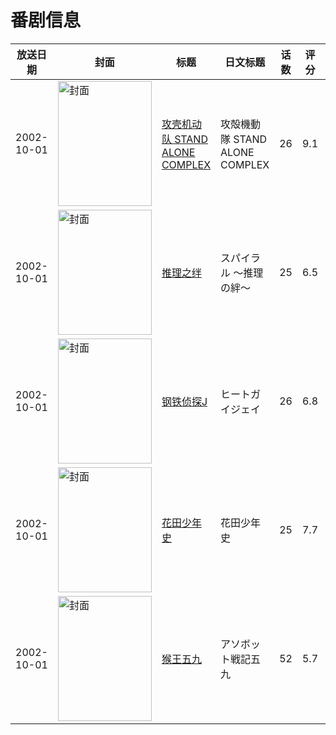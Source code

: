 # 番剧信息

|放送日期|封面|标题|日文标题|话数|评分|评分人数|
|---|---|---|---|---|---|---|
|2002-10-01|<img src="//lain.bgm.tv/pic/cover/c/f2/fc/324_psuXk.jpg" alt="封面" style="width:150px;height:200px;object-fit:cover;">|[攻壳机动队 STAND ALONE COMPLEX](https://bangumi.tv/subject/324)|攻殻機動隊 STAND ALONE COMPLEX|26|9.1|9613人评分|
|2002-10-01|<img src="//lain.bgm.tv/pic/cover/c/d1/a2/2174_9sDz4.jpg" alt="封面" style="width:150px;height:200px;object-fit:cover;">|[推理之绊](https://bangumi.tv/subject/2174)|スパイラル ～推理の絆～|25|6.5|803人评分|
|2002-10-01|<img src="//lain.bgm.tv/pic/cover/c/92/fd/4123_XuRRm.jpg" alt="封面" style="width:150px;height:200px;object-fit:cover;">|[钢铁侦探J](https://bangumi.tv/subject/4123)|ヒートガイジェイ|26|6.8|52人评分|
|2002-10-01|<img src="//lain.bgm.tv/pic/cover/c/29/c0/8748_LI7oo.jpg" alt="封面" style="width:150px;height:200px;object-fit:cover;">|[花田少年史](https://bangumi.tv/subject/8748)|花田少年史|25|7.7|397人评分|
|2002-10-01|<img src="//lain.bgm.tv/pic/cover/c/7b/c6/47968_999pP.jpg" alt="封面" style="width:150px;height:200px;object-fit:cover;">|[猴王五九](https://bangumi.tv/subject/47968)|アソボット戦記五九|52|5.7|22人评分|
